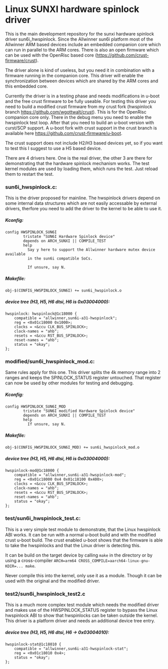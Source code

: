 # Linux SUNXI hardware spinlock driver
This is the main development repository for the sunxi hardware spinlock
driver sun6i_hwspinlock. Since the Allwinner sun6i platform most of the
Allwinner ARM based devices include an embedded companion core which can
run in parallel to the ARM cores. There is also an open firmware which
can be used with the OpenRisc based core (https://github.com/crust-firmware/crust).

The driver alone is kind of useless, but you need it in combination with
a firmware running in the companion core. This driver will enable the
synchronization between devices which are shared by the ARM cores and
this embedded core.

Currently the driver is in a testing phase and needs modifications in
u-boot and the free crust firmware to be fully useable. For testing this
driver you need to build a modified crust firmware from my crust fork
(hwspinlock branch https://github.com/wgottwalt/crust). This is for the
OpenRisc companion core only. There in the debug menu you need to enable
the hwspinlock test loop. After that you need to build an u-boot version
with curst/SCP support. A u-boot fork with crust support in the crust
branch is available here https://github.com/crust-firmware/u-boot.

The crust support does not include H2/H3 based devices yet, so if you
want to test this I suggest to use a H5 based device.

There are 4 drivers here. One is the real driver, the other 3 are there
for demonstrating that the hardware spinlock mechanism works. The test
kernel modules are used by loading them, which runs the test. Just
reload them to restart the test.

### sun6i_hwspinlock.c:
This is the driver proposed for mainline. The hwspinlock drivers depend
on some internal data structures which are not easily accessable by
external drivers, therfore you need to add the driver to the kernel to
be able to use it.

##### Kconfig:
```
config HWSPINLOCK_SUN6I
        tristate "SUN6I Hardware Spinlock device"
        depends on ARCH_SUNXI || COMPILE_TEST
        help
          Say y here to support the Allwinner hardware mutex device available
          in the sun6i compatible SoCs.

          If unsure, say N.
```

##### Makefile:
```
obj-$(CONFIG_HWSPINLOCK_SUN6I) += sun6i_hwspinlock.o
```

##### device tree (H3, H5, H6 dtsi, H6 is 0x03004000):
```
hwspinlock: hwspinlock@1c18000 {
	compatible = "allwinner,sun6i-a31-hwspinlock";
	reg = <0x01c18000 0x1000>;
	clocks = <&ccu CLK_BUS_SPINLOCK>;
	clock-names = "ahb";
	resets = <&ccu RST_BUS_SPINLOCK>;
	reset-names = "ahb";
	status = "okay";
};
```

### modified/sun6i_hwspinlock_mod.c:

Same rules apply for this one. This driver splits the 4k memory range into
2 ranges and keeps the SPINLOCK_STATUS register untouched. That register
can now be used by other modules for testing and debugging.

##### Kconfig:
```
config HWSPINLOCK_SUN6I_MOD
        tristate "SUN6I modified Hardware Spinlock device"
        depends on ARCH_SUNXI || COMPILE_TEST
        help
          If unsure, say N.
```

##### Makefile:
```
obj-$(CONFIG_HWSPINLOCK_SUN6I_MOD) += sun6i_hwspinlock_mod.o
```

##### device tree (H3, H5, H6 dtsi, H6 is 0x03004000):
```
hwspinlock-mod@1c18000 {
	compatible = "allwinner,sun6i-a31-hwspinlock-mod";
	reg = <0x01c18000 0x4 0x01c18100 0x400>;
	clocks = <&ccu CLK_BUS_SPINLOCK>;
	clock-names = "ahb";
	resets = <&ccu RST_BUS_SPINLOCK>;
	reset-names = "ahb";
	status = "okay";
};
```

### test/sun6i_hwspinlock_test.c:
This is a very simple test module to demonstrate, that the Linux hwspinlock
ABI works. It can be run with a normal u-boot build and with the modified
crust u-boot build. The crust enabled u-boot shows that the firmware is
able to take the hwspinlocks and that the Linux driver is detecting this.

It can be build on the target device by calling `make` in the directory
or by using a cross-compiler
`ARCH=arm64 CROSS_COMPILE=aarch64-linux-gnu- KDIR=... make`.

Never compile this into the kernel, only use it as a module. Though it
can be used with the original and the modified driver.

### test2/sun6i_hwspinlock_test2.c
This is a much more complex test module which needs the modified driver
and makes use of the HWSPINLOCK_STATUS register to bypass the Linux
hwspinlock ABI to show that hwspinlocks can be taken outside the kernel.
This driver is a platform driver and needs an additional device tree
entry.

##### device tree (H3, H5, H6 dtsi, H6 -> 0x03004010):
```
hwspinlock-stat@1c18010 {
	compatible = "allwinner,sun6i-a31-hwspinlock-stat";
	reg = <0x01c18010 0x4>;
	status = "okay";
};
```
